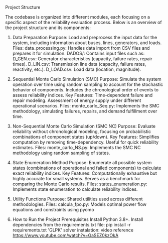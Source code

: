 Project Structure

The codebase is organized into different modules, each focusing on a specific aspect of the reliability evaluation process. Below is an overview of the project structure and its components:

1. Data Preparation
Purpose: Load and preprocess the input data for the system, including information about buses, lines, generators, and loads.
Files:
data_processing.py: Handles data import from CSV files and prepares it for simulation.
DADOS/: Contains input files such as:
D_GEN.csv: Generator characteristics (capacity, failure rates, repair times).
D_LIN.csv: Transmission line data (capacity, failure rates, reactivity, etc.).
D_LOAD.csv: Load data (location, magnitude).

2. Sequential Monte Carlo Simulation (SMC)
Purpose: Simulate the system operation over time using random sampling to account for the stochastic behavior of components. Includes the chronological order of events to assess reliability indices.
Key Features:
Time-dependent failure and repair modeling.
Assessment of energy supply under different operational scenarios.
Files:
monte_carlo_Seq.py: Implements the SMC methodology, simulating failures, repairs, and demand fulfillment over time.

3. Non-Sequential Monte Carlo Simulation (SMC NC)
Purpose: Evaluate reliability without chronological modeling, focusing on probabilistic combinations of component states (up/down).
Key Features:
Simplifies computation by removing time-dependency.
Useful for quick reliability estimates.
Files:
monte_carlo_NS.py: Implements the SMC NC methodology using random sampling of states.

4. State Enumeration Method
Purpose: Enumerate all possible system states (combinations of operational and failed components) to calculate exact reliability indices.
Key Features:
Computationally exhaustive but highly accurate for small systems.
Serves as a benchmark for comparing the Monte Carlo results.
Files:
states_enumeration.py: Implements state enumeration to calculate reliability indices.

5. Utility Functions
Purpose: Shared utilities used across different methodologies.
Files:
calcula_fpo.py: Models optimal power flow equations and constraints using pyomo

6. How to Run the Project
Prerequisites
Install Python 3.8+.
Install dependencies from the requirements.txt file:
pip install -r requirements.txt
'GLPK' solver instalation: video reference https://www.youtube.com/watch?v=GaSEZ0kzOkA




